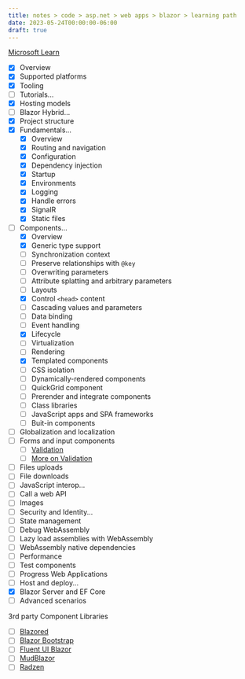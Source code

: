 ```yaml
---
title: notes > code > asp.net > web apps > blazor > learning path
date: 2023-05-24T00:00:00-06:00
draft: true
---
```


[Microsoft Learn](https://learn.microsoft.com/en-us/aspnet/core/blazor/?view=aspnetcore-7.0)
- [x] Overview
- [x] Supported platforms
- [x] Tooling
- [ ] Tutorials...
- [x] Hosting models
- [ ] Blazor Hybrid...
- [x] Project structure
- [x] Fundamentals...
  - [x] Overview
  - [x] Routing and navigation
  - [x] Configuration
  - [x] Dependency injection
  - [x] Startup
  - [x] Environments
  - [x] Logging
  - [x] Handle errors
  - [x] SignalR
  - [x] Static files
- [ ] Components...
  - [x] Overview
  - [x] Generic type support
  - [ ] Synchronization context
  - [ ] Preserve relationships with `@key`
  - [ ] Overwriting parameters
  - [ ] Attribute splatting and arbitrary parameters
  - [ ] Layouts
  - [x] Control `<head>` content
  - [ ] Cascading values and parameters
  - [ ] Data binding
  - [ ] Event handling
  - [x] Lifecycle
  - [ ] Virtualization
  - [ ] Rendering
  - [x] Templated components
  - [ ] CSS isolation
  - [ ] Dynamically-rendered components
  - [ ] QuickGrid component
  - [ ] Prerender and integrate components
  - [ ] Class libraries
  - [ ] JavaScript apps and SPA frameworks
  - [ ] Buit-in components
- [ ] Globalization and localization
- [ ] Forms and input components
  - [ ] [Validation](https://learn.microsoft.com/en-us/aspnet/core/blazor/forms-and-input-components?view=aspnetcore-7.0#basic-validation)
  - [ ] [More on Validation](https://learn.microsoft.com/en-us/aspnet/core/blazor/forms-and-input-components?view=aspnetcore-7.0#validation-summary-and-validation-message-components)
- [ ] Files uploads
- [ ] File downloads
- [ ] JavaScript interop...
- [ ] Call a web API
- [ ] Images
- [ ] Security and Identity...
- [ ] State management
- [ ] Debug WebAssembly
- [ ] Lazy load assemblies with WebAssembly
- [ ] WebAssembly native dependencies
- [ ] Performance
- [ ] Test components
- [ ] Progress Web Applications
- [ ] Host and deploy...
- [x] Blazor Server and EF Core
- [ ] Advanced scenarios

3rd party Component Libraries
- [ ] [Blazored](https://blazored.github.io/)
- [ ] [Blazor Bootstrap](https://getblazorbootstrap.com/)
- [ ] [Fluent UI Blazor](https://github.com/microsoft/fluentui-blazor)
- [ ] [MudBlazor](https://www.mudblazor.com)
- [ ] [Radzen](https://www.radzen.com/blazor-components/)
